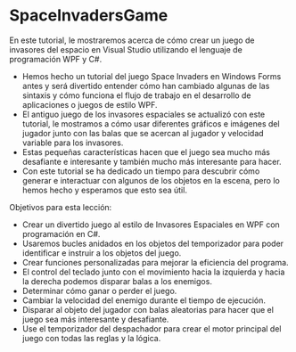 # SpaceInvadersGame

En este tutorial, le mostraremos acerca de cómo crear un juego de invasores del espacio en Visual Studio utilizando el lenguaje de programación WPF y C#. 

- Hemos hecho un tutorial del juego Space Invaders en Windows Forms antes y será divertido entender cómo han cambiado algunas de las sintaxis y cómo funciona el flujo de trabajo en el desarrollo de aplicaciones o juegos de estilo WPF.
- El antiguo juego de los invasores espaciales se actualizó con este tutorial, le mostramos a cómo usar diferentes gráficos e imágenes del jugador junto con las balas que se acercan al jugador y velocidad variable para los invasores.
- Estas pequeñas características hacen que el juego sea mucho más desafiante e interesante y también mucho más interesante para hacer.
- Con este tutorial se ha dedicado un tiempo para descubrir cómo generar e interactuar con algunos de los objetos en la escena, pero lo hemos hecho y esperamos que esto sea útil.

Objetivos para esta lección:

- Crear un divertido juego al estilo de Invasores Espaciales en WPF con programación en C#.
- Usaremos bucles anidados en los objetos del temporizador para poder identificar e instruir a los objetos del juego.
- Crear funciones personalizadas para mejorar la eficiencia del programa.
- El control del teclado junto con el movimiento hacia la izquierda y hacia la derecha podemos disparar balas a los enemigos.
- Determinar cómo ganar o perder el juego.
- Cambiar la velocidad del enemigo durante el tiempo de ejecución.
- Disparar al objeto del jugador con balas aleatorias para hacer que el juego sea más interesante y desafiante.
- Use el temporizador del despachador para crear el motor principal del juego con todas las reglas y la lógica.
